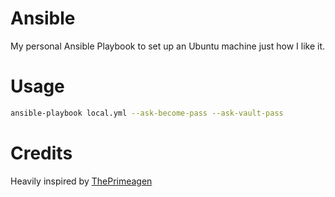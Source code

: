 # Ansible

My personal Ansible Playbook to set up an Ubuntu machine just how I like it.


# Usage

```bash
ansible-playbook local.yml --ask-become-pass --ask-vault-pass
```

# Credits

Heavily inspired by [ThePrimeagen](https://github.com/ThePrimeagen/ansible/)
